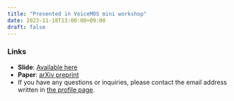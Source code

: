 ```yaml
---
title: "Presented in VoiceMOS mini workshop"
date: 2023-11-18T13:00:00+09:00
draft: false
---
```


### Links
- **Slide**: [Available here](https://drive.google.com/file/d/1jRJN_SalYkCuMfmnHeLXZA2VNJ6UJLIX/view?usp=sharing)
- **Paper**: [arXiv preprint](https://arxiv.org/abs/2210.14850)
- If you have any questions or inquiries, please contact the email address written in [the profile page](../../../../en/fixed/profile).
